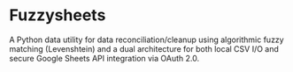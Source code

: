 # Fuzzysheets
A Python data utility for data reconciliation/cleanup using algorithmic fuzzy matching (Levenshtein) and a dual architecture for both local CSV I/O and secure Google Sheets API integration via OAuth 2.0.
